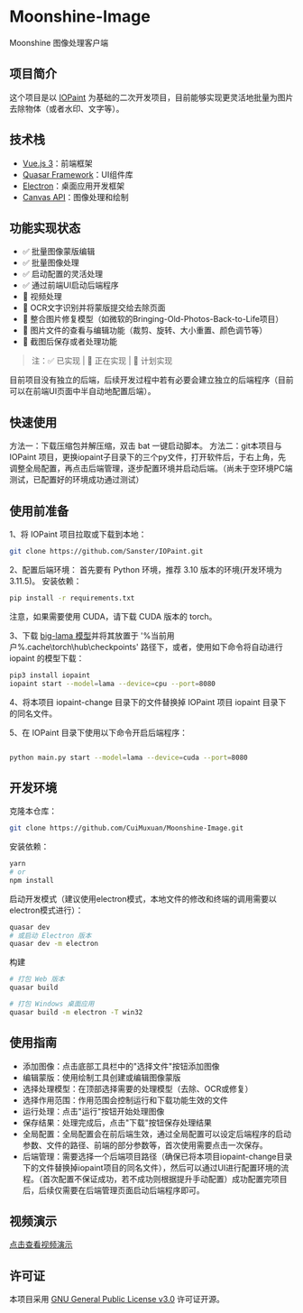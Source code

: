 # Moonshine-Image

Moonshine 图像处理客户端

## 项目简介

这个项目是以 [IOPaint](https://github.com/Sanster/IOPaint) 为基础的二次开发项目，目前能够实现更灵活地批量为图片去除物体（或者水印、文字等）。

## 技术栈
- [Vue.js 3](https://vuejs.org/)：前端框架
- [Quasar Framework](https://quasar.dev/)：UI组件库
- [Electron](https://www.electronjs.org/)：桌面应用开发框架
- [Canvas API](https://developer.mozilla.org/zh-CN/docs/Web/API/Canvas_API)：图像处理和绘制

## 功能实现状态

- ✅ 批量图像蒙版编辑
- ✅ 批量图像处理
- ✅ 启动配置的灵活处理
- ✅ 通过前端UI启动后端程序
- 🔄 视频处理
- 📝 OCR文字识别并将蒙版提交给去除页面
- 📝 整合图片修复模型（如微软的Bringing-Old-Photos-Back-to-Life项目）
- 📝 图片文件的查看与编辑功能（裁剪、旋转、大小重置、颜色调节等）
- 📝 截图后保存或者处理功能

> 注：✅ 已实现 | 🔄 正在实现 | 📝 计划实现

目前项目没有独立的后端，后续开发过程中若有必要会建立独立的后端程序（目前可以在前端UI页面中半自动地配置后端）。
## 快速使用
方法一：下载压缩包并解压缩，双击 bat 一键启动脚本。
方法二：git本项目与IOPaint 项目，更换iopaint子目录下的三个py文件，打开软件后，于右上角，先调整全局配置，再点击后端管理，逐步配置环境并启动后端。（尚未于空环境PC端测试，已配置好的环境成功通过测试）

## 使用前准备

1、将 IOPaint 项目拉取或下载到本地：

```bash
git clone https://github.com/Sanster/IOPaint.git
```

2、配置后端环境：
首先要有 Python 环境，推荐 3.10 版本的环境(开发环境为3.11.5)。
安装依赖：

```bash
pip install -r requirements.txt
```

注意，如果需要使用 CUDA，请下载 CUDA 版本的 torch。

3、下载 [big-lama 模型](https://huggingface.co/CuiMuxuan/big-lama/tree/main)并将其放置于 '%当前用户%\.cache\torch\hub\checkpoints' 路径下，或者，使用如下命令将自动进行 iopaint 的模型下载：

```bash
pip3 install iopaint
iopaint start --model=lama --device=cpu --port=8080
```

4、将本项目 iopaint-change 目录下的文件替换掉 IOPaint 项目 iopaint 目录下的同名文件。

5、在 IOPaint 目录下使用以下命令开启后端程序：
```bash

python main.py start --model=lama --device=cuda --port=8080
```

## 开发环境
克隆本仓库：
```bash
git clone https://github.com/CuiMuxuan/Moonshine-Image.git
```
安装依赖：
```bash
yarn
# or
npm install
```
启动开发模式（建议使用electron模式，本地文件的修改和终端的调用需要以electron模式进行）：
```bash
quasar dev
# 或启动 Electron 版本
quasar dev -m electron
```
构建
```bash
# 打包 Web 版本
quasar build
```
```bash
# 打包 Windows 桌面应用
quasar build -m electron -T win32
```
## 使用指南
- 添加图像：点击底部工具栏中的"选择文件"按钮添加图像
- 编辑蒙版：使用绘制工具创建或编辑图像蒙版
- 选择处理模型：在顶部选择需要的处理模型（去除、OCR或修复）
- 选择作用范围：作用范围会控制运行和下载功能生效的文件
- 运行处理：点击"运行"按钮开始处理图像
- 保存结果：处理完成后，点击"下载"按钮保存处理结果
- 全局配置：全局配置会在前后端生效，通过全局配置可以设定后端程序的启动参数、文件的路径、前端的部分参数等，首次使用需要点击一次保存。
- 后端管理：需要选择一个后端项目路径（确保已将本项目iopaint-change目录下的文件替换掉iopaint项目的同名文件），然后可以通过UI进行配置环境的流程。（首次配置不保证成功，若不成功则根据提升手动配置）成功配置完项目后，后续仅需要在后端管理页面启动后端程序即可。
## 视频演示
[点击查看视频演示](https://space.bilibili.com/589465087)
## 许可证

本项目采用 [GNU General Public License v3.0](https://www.gnu.org/licenses/gpl-3.0.html) 许可证开源。